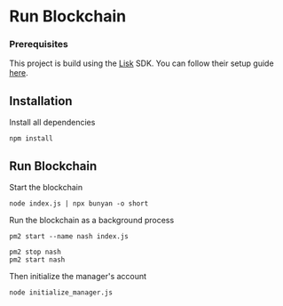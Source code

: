 # Run Blockchain


### Prerequisites

This project is build using the [Lisk](https://lisk.io) SDK. You can follow their setup guide [here](https://lisk.io/documentation/lisk-sdk/setup.html).


## Installation

Install all dependencies

```
npm install
```

## Run Blockchain

Start the blockchain

```
node index.js | npx bunyan -o short
```

Run the blockchain as a background process

```
pm2 start --name nash index.js 

pm2 stop nash 
pm2 start nash 
```

Then initialize the manager's account

```
node initialize_manager.js

```
